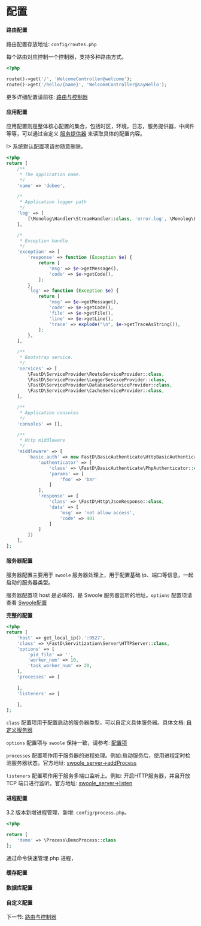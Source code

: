# 配置

#### 路由配置 

路由配置存放地址: `config/routes.php`

每个路由对应控制一个控制器，支持多种路由方式。

```php
<?php

route()->get('/', 'WelcomeController@welcome');
route()->get('/hello/{name}', 'WelcomeController@sayHello');

```

更多详细配置请前往: [路由与控制器](zh-cn/basic/2-2-routing-and-controllers.md)

#### 应用配置

应用配置则是整体核心配置的集合，包括时区，环境，日志，服务提供器，中间件等等，可以通过自定义 [服务提供器](zh-cn/basic/3-8-service-provider.md) 来读取具体的配置内容。

!> 系统默认配置项请勿随意删除。

```php
<?php
return [
    /**
     * The application name.
     */
    'name' => 'dobee',

    /*
     * Application logger path
     */
    'log' => [
        [\Monolog\Handler\StreamHandler::class, 'error.log', \Monolog\Logger::ERROR]
    ],

    /*
     * Exception handle
     */
    'exception' => [
        'response' => function (Exception $e) {
            return [
                'msg' => $e->getMessage(),
                'code' => $e->getCode(),
            ];
        },
        'log' => function (Exception $e) {
            return [
                'msg' => $e->getMessage(),
                'code' => $e->getCode(),
                'file' => $e->getFile(),
                'line' => $e->getLine(),
                'trace' => explode("\n", $e->getTraceAsString()),
            ];
        },
    ],

    /**
     * Bootstrap service.
     */
    'services' => [
        \FastD\ServiceProvider\RouteServiceProvider::class,
        \FastD\ServiceProvider\LoggerServiceProvider::class,
        \FastD\ServiceProvider\DatabaseServiceProvider::class,
        \FastD\ServiceProvider\CacheServiceProvider::class,
    ],

    /**
     * Application consoles
     */
    'consoles' => [],

    /**
     * Http middleware
     */
    'middleware' => [
        'basic.auth' => new FastD\BasicAuthenticate\HttpBasicAuthentication([
            'authenticator' => [
                'class' => \FastD\BasicAuthenticate\PhpAuthenticator::class,
                'params' => [
                    'foo' => 'bar'
                ]
            ],
            'response' => [
                'class' => \FastD\Http\JsonResponse::class,
                'data' => [
                    'msg' => 'not allow access',
                    'code' => 401
                ]
            ]
        ])
    ],
];
```

#### 服务器配置

服务器配置主要用于 `swoole` 服务器处理上，用于配置基础 ip、端口等信息，一起启动的服务器类型。

服务器配置项 host 是必填的，是 Swoole 服务器监听的地址。`options` 配置项请查看 [Swoole配置](http://wiki.swoole.com/wiki/page/274.html)

**完整的配置**

```php
<?php
return [
    'host' => get_local_ip().':9527',
    'class' => \FastD\Servitization\Server\HTTPServer::class,
    'options' => [
        'pid_file' => '',
        'worker_num' => 10,
        'task_worker_num' => 20,
    ],
    'processes' => [
        
    ],
    'listeners' => [
        
    ],
];
```

`class` 配置项用于配置启动的服务器类型，可以自定义具体服务器。具体文档: [自定义服务器](zh-cn/swoole/8-5-custom-server)

`options` 配置项与 `swoole` 保持一致，请参考: [配置项](https://wiki.swoole.com/wiki/page/274.html)

`processes` 配置项作用于服务器的进程处理。例如:启动服务后，使用进程定时检测服务器状态。官方地址: [swoole_server->addProcess](https://wiki.swoole.com/wiki/page/390.html)

`listeners` 配置项作用于服务多端口监听上。例如: 开启HTTP服务器，并且开放 TCP 端口进行监听。官方地址: [swoole_server->listen](https://wiki.swoole.com/wiki/page/367.html)

#### 进程配置

3.2 版本新增进程管理，新增: `config/process.php`。

```php
<?php

return [
    'demo' => \Process\DemoProcess::class
];
```

通过命令快速管理 php 进程，

#### 缓存配置

#### 数据库配置

#### 自定义配置

下一节: [路由与控制器](zh-cn/basic/2-2-routing-and-controllers.md)
